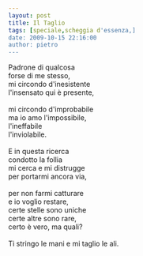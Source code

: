 ```yaml
---
layout: post
title: Il Taglio
tags: [speciale,scheggia d'essenza,]
date: 2009-10-15 22:16:00
author: pietro
---
```

Padrone di qualcosa<br/>forse di me stesso,<br/>mi circondo d'inesistente<br/>l'insensato qui è presente,<br/><br/>mi circondo d'improbabile<br/>ma io amo l'impossibile,<br/>l'ineffabile<br/>l'inviolabile.<br/><br/>E in questa ricerca<br/>condotto la follia<br/>mi cerca e mi distrugge<br/>per portarmi ancora via,<br/><br/>per non farmi catturare<br/>e io voglio restare,<br/>certe stelle sono uniche<br/>certe altre sono rare,<br/>certo è vero, ma quali?<br/><br/>Ti stringo le mani e mi taglio le ali.
